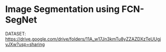 # Image Segmentation using FCN-SegNet 

DATASET: https://drive.google.com/drive/folders/11A_w17Jn3kmTu8yZZAZDXzTeUUgjyJXw?usp=sharing

